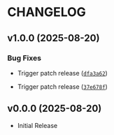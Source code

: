 # CHANGELOG

<!-- version list -->

## v1.0.0 (2025-08-20)

### Bug Fixes

- Trigger patch release
  ([`dfa3a62`](https://github.com/lorerlrolerl/geow/commit/dfa3a62f55b6940bf14932f42204a938943a7344))

- Trigger patch release
  ([`37e678f`](https://github.com/lorerlrolerl/geow/commit/37e678f310e105598d79dde4d0e20ddb7f4873cf))


## v0.0.0 (2025-08-20)

- Initial Release
